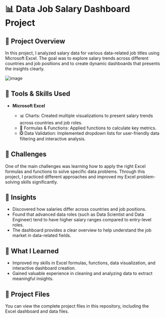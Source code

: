 # 📊 Data Job Salary Dashboard Project

## 📝 Project Overview

In this project, I analyzed salary data for various data-related job titles using Microsoft Excel. The goal was to explore salary trends across different countries and job positions and to create dynamic dashboards that presents the insights clearly.

![image](https://github.com/user-attachments/assets/282ba837-89ce-4d0c-9d31-217fab72c725)

## 🧩 Tools & Skills Used

* **Microsoft Excel**

  * 📊 Charts: Created multiple visualizations to present salary trends across countries and job roles.
  * 🧮 Formulas & Functions: Applied functions to calculate key metrics.
  * ❎ Data Validation: Implemented dropdown lists for user-friendly data filtering and interactive analysis.

## 🚧 Challenges

One of the main challenges was learning how to apply the right Excel formulas and functions to solve specific data problems. Through this project, I practiced different approaches and improved my Excel problem-solving skills significantly.

## 🔎 Insights

* Discovered how salaries differ across countries and job positions.
* Found that advanced data roles (such as Data Scientist and Data Engineer) tend to have higher salary ranges compared to entry-level roles.
* The dashboard provides a clear overview to help understand the job market in data-related fields.

## 🎯 What I Learned

* Improved my skills in Excel formulas, functions, data visualization, and interactive dashboard creation.
* Gained valuable experience in cleaning and analyzing data to extract meaningful insights.

## 🔗 Project Files

You can view the complete project files in this repository, including the Excel dashboard and data files.
